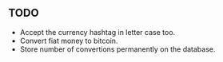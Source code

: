 TODO
----

* Accept the currency hashtag in letter case too.
* Convert fiat money to bitcoin.
* Store number of convertions permanently on the database.
